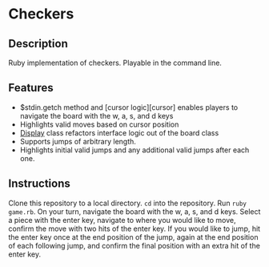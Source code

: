 # Checkers

## Description

Ruby implementation of checkers. Playable in the command line.


## Features

  * $stdin.getch method and [cursor logic][cursor] enables players to navigate
  the board with the w, a, s, and d keys
  * Highlights valid moves based on cursor position
  * [Display][display] class refactors interface logic out of the board class
  * Supports jumps of arbitrary length.
  * Highlights initial valid jumps and any additional valid jumps after each
  one.

[display]: ./display.rb


## Instructions

Clone this repository to a local directory. ```cd``` into the repository. Run
```ruby game.rb```. On your turn, navigate the board with the w, a, s, and d
keys. Select a piece with the enter key, navigate to where you would like to
move, confirm the move with two hits of the enter key. If you would like to
jump, hit the enter key once at the end position of the jump, again at the
end position of each following jump, and confirm the final position with an
extra hit of the enter key.
